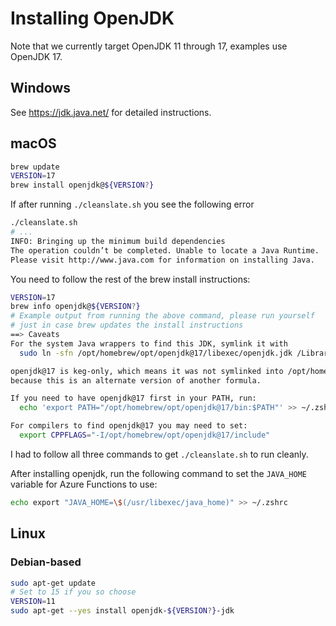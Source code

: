 # Installing OpenJDK

Note that we currently target OpenJDK 11 through 17, examples use OpenJDK 17.

## Windows

See https://jdk.java.net/ for detailed instructions.

## macOS

```bash
brew update
VERSION=17
brew install openjdk@${VERSION?}
```

If after running `./cleanslate.sh` you see the following error

```bash
./cleanslate.sh
# ...
INFO: Bringing up the minimum build dependencies
The operation couldn’t be completed. Unable to locate a Java Runtime.
Please visit http://www.java.com for information on installing Java.
```

You need to follow the rest of the brew install instructions:

```bash
VERSION=17
brew info openjdk@${VERSION?}
# Example output from running the above command, please run yourself
# just in case brew updates the install instructions
==> Caveats
For the system Java wrappers to find this JDK, symlink it with
  sudo ln -sfn /opt/homebrew/opt/openjdk@17/libexec/openjdk.jdk /Library/Java/JavaVirtualMachines/openjdk-17.jdk

openjdk@17 is keg-only, which means it was not symlinked into /opt/homebrew,
because this is an alternate version of another formula.

If you need to have openjdk@17 first in your PATH, run:
  echo 'export PATH="/opt/homebrew/opt/openjdk@17/bin:$PATH"' >> ~/.zshrc

For compilers to find openjdk@17 you may need to set:
  export CPPFLAGS="-I/opt/homebrew/opt/openjdk@17/include"
```

I had to follow all three commands to get `./cleanslate.sh` to run cleanly.

After installing openjdk, run the following command to set the `JAVA_HOME` variable for Azure Functions to use:

```bash
echo export "JAVA_HOME=\$(/usr/libexec/java_home)" >> ~/.zshrc
```

## Linux

### Debian-based

```bash
sudo apt-get update
# Set to 15 if you so choose
VERSION=11
sudo apt-get --yes install openjdk-${VERSION?}-jdk
```